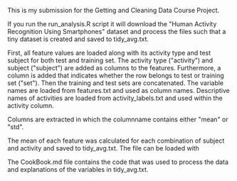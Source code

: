 This is my submission for the Getting and Cleaning Data Course Project.

If you run the run_analysis.R script it will download the "Human Activity Recognition Using Smartphones" dataset and process the files such that a tiny dataset is created and saved to tidy_avg.txt.

First, all feature values are loaded along with its activity type and test subject for both test and training set.
The activity type ("activity") and subject ("subject") are added as columns to the features. Furthermore, a column is added that indicates whether the row belongs to test or training set ("set"). Then the training and test sets are concatenated. The variable names are loaded from features.txt and used as column names. Descriptive names of activities are loaded from activity_labels.txt and used within the activity column.

Columns are extracted in which the columnname contains either "mean" or "std".

The mean of each feature was calculated for each combination of subject and activity and saved to tidy_avg.txt. The file can be loaded with 

The CookBook.md file contains the code that was used to process the data and explanations of the variables in tidy_avg.txt.